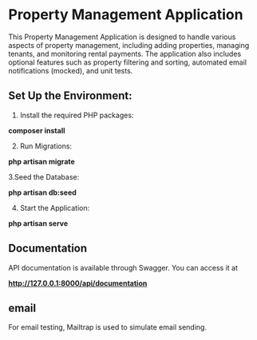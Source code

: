 # Property Management Application

This Property Management Application is designed to handle various aspects of property management, including adding properties, managing tenants, and monitoring rental payments. The application also includes optional features such as property filtering and sorting, automated email notifications (mocked), and unit tests.

## Set Up the Environment:

1. Install the required PHP packages:

**composer install**

2. Run Migrations:

**php artisan migrate**

3.Seed the Database:

**php artisan db:seed**

4. Start the Application:

**php artisan serve**

## Documentation

API documentation is available through Swagger. You can access it at

**http://127.0.0.1:8000/api/documentation**

## email

For email testing, Mailtrap is used to simulate email sending.
